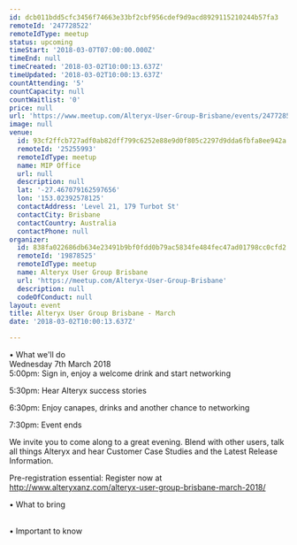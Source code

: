 ```yaml
---
id: dcb011bdd5cfc3456f74663e33bf2cbf956cdef9d9acd8929115210244b57fa3
remoteId: '247728522'
remoteIdType: meetup
status: upcoming
timeStart: '2018-03-07T07:00:00.000Z'
timeEnd: null
timeCreated: '2018-03-02T10:00:13.637Z'
timeUpdated: '2018-03-02T10:00:13.637Z'
countAttending: '5'
countCapacity: null
countWaitlist: '0'
price: null
url: 'https://www.meetup.com/Alteryx-User-Group-Brisbane/events/247728522/'
image: null
venue:
  id: 93cf2ffcb727adf0ab82dff799c6252e88e9d0f805c2297d9dda6fbfa8ee942a
  remoteId: '25255993'
  remoteIdType: meetup
  name: MIP Office
  url: null
  description: null
  lat: '-27.467079162597656'
  lon: '153.02392578125'
  contactAddress: 'Level 21, 179 Turbot St'
  contactCity: Brisbane
  contactCountry: Australia
  contactPhone: null
organizer:
  id: 838fa022686db634e23491b9bf0fdd0b79ac5834fe484fec47ad01798cc0cfd2
  remoteId: '19878525'
  remoteIdType: meetup
  name: Alteryx User Group Brisbane
  url: 'https://meetup.com/Alteryx-User-Group-Brisbane'
  description: null
  codeOfConduct: null
layout: event
title: Alteryx User Group Brisbane - March
date: '2018-03-02T10:00:13.637Z'

---
```

<p>• What we'll do<br/>Wednesday 7th March 2018<br/>5:00pm: Sign in, enjoy a welcome drink and start networking</p> <p>5:30pm: Hear Alteryx success stories</p> <p>6:30pm: Enjoy canapes, drinks and another chance to networking</p> <p>7:30pm: Event ends</p> <p>We invite you to come along to a great evening. Blend with other users, talk all things Alteryx and hear Customer Case Studies and the Latest Release Information.</p> <p>Pre-registration essential: Register now at <a href="http://www.alteryxanz.com/alteryx-user-group-brisbane-march-2018/" class="linkified">http://www.alteryxanz.com/alteryx-user-group-brisbane-march-2018/</a></p> <p>• What to bring</p> <p><br/>• Important to know</p>
